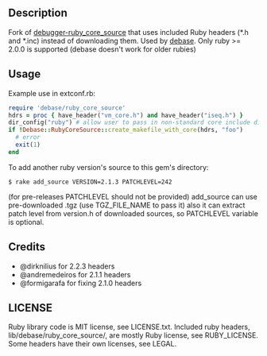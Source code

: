 ## Description
Fork of [debugger-ruby\_core\_source](https://github.com/cldwalker/debugger-ruby_core_source)
that uses included Ruby headers (\*.h and \*.inc) instead of downloading
them. Used by [debase](http://github.com/denofevil/debase).
Only ruby >= 2.0.0 is supported (debase doesn't work for older rubies)

## Usage

Example use in extconf.rb:

```ruby
require 'debase/ruby_core_source'
hdrs = proc { have_header("vm_core.h") and have_header("iseq.h") }
dir_config("ruby") # allow user to pass in non-standard core include directory
if !Debase::RubyCoreSource::create_makefile_with_core(hdrs, "foo")
  # error
  exit(1)
end
```

To add another ruby version's source to this gem's directory:

    $ rake add_source VERSION=2.1.3 PATCHLEVEL=242

(for pre-releases PATCHLEVEL should not be provided)
add_source can use pre-downloaded .tgz (use TGZ_FILE_NAME to pass it)
also it can extract patch level from version.h of downloaded sources, so
PATCHLEVEL variable is optional.

## Credits

* @dirknilius for 2.2.3 headers
* @andremedeiros for 2.1.1 headers
* @formigarafa for fixing 2.1.0 headers

## LICENSE
Ruby library code is MIT license, see LICENSE.txt.  Included ruby headers,
lib/debase/ruby\_core\_source/, are mostly Ruby license, see RUBY\_LICENSE. Some headers have
their own licenses, see LEGAL.
